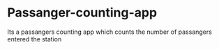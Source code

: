 # Passanger-counting-app


Its a passangers counting app which counts the number of passangers entered the station
